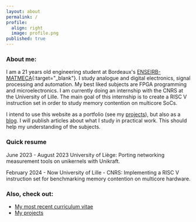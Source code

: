 ```yaml
---
layout: about
permalink: /
profile:
  align: right
  image: profile.png
published: true
---
```


### About me:

I am a 21 years old engineering student at Bordeaux's [ENSEIRB-MATMECA](https://www.bordeaux-inp.fr/en){:target="_blank"}. I study analogue and digital electronics, signal processing and automation. My best liked subjects are FPGA programming and microelectronics. I am currently doing an internship with the CNRS at the University of Lille. The main goal of this internship is to create a RISC V instruction set in order to study memory contention on multicore SoCs.

I intend to use this website as a portfolio (see my [projects]({{site.baseurl}}/projects/)), but also as a [blog]({{site.baseurl}}/blog/). I will publish articles about what I study in practical work. This should help my understanding of the subjects.

### Quick resume

June 2023 - August 2023
University of Liège:
Porting networking measurement tools on unikernels with Unikraft.

February 2024 - Now
University of Lille - CNRS:
Implementing a RISC V instruction set for benchmarking memory contention on multicore hardware.

### Also, check out:

- [My most recent curriculum vitae]()
- [My projects]({{site.baseurl}}/projects/)
